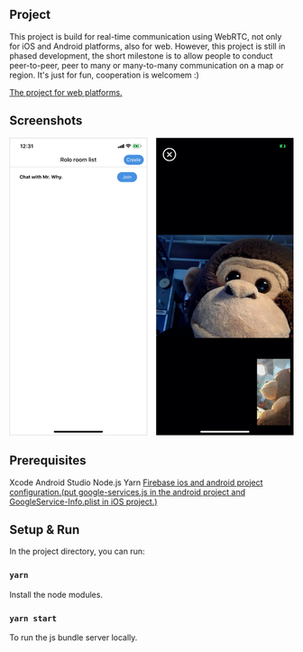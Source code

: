 ## Project
This project is build for real-time communication using WebRTC, not only for iOS and Android platforms, also for web. 
However, this project is still in phased development, the short milestone is to allow people to conduct peer-to-peer, peer to many or many-to-many communication on a map or region.
It's just for fun, cooperation is welcomem :)

[The project for web platforms.](https://github.com/rokurouC/webrtc-web-app)

## Screenshots

![image](https://github.com/rokurouC/webrtc-rn-app/blob/master/src/screenshots/screenshot01.jpg)

## Prerequisites
Xcode
Android Studio
Node.js
Yarn
[Firebase ios and android project configuration.(put google-services.js in the android project and GoogleService-Info.plist in iOS project.)](https://firebase.google.com/)

## Setup & Run

In the project directory, you can run:

### `yarn`
Install the node modules.

### `yarn start`
To run the js bundle server locally.



